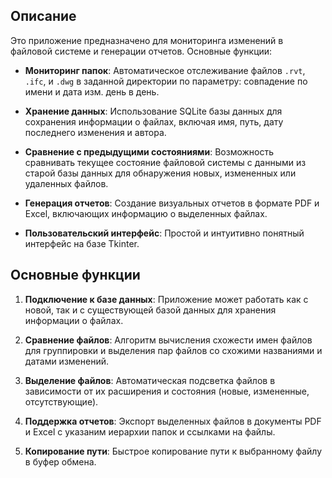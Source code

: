 
## Описание

Это приложение предназначено для мониторинга изменений в файловой системе и генерации отчетов. Основные функции:

- **Мониторинг папок**: Автоматическое отслеживание файлов `.rvt`, `.ifc`, и `.dwg` в заданной директории по параметру: совпадение по имени и дата изм. день в день.
  
- **Хранение данных**: Использование SQLite базы данных для сохранения информации о файлах, включая имя, путь, дату последнего изменения и автора.

- **Сравнение с предыдущими состояниями**: Возможность сравнивать текущее состояние файловой системы с данными из старой базы данных для обнаружения новых, измененных или удаленных файлов.

- **Генерация отчетов**: Создание визуальных отчетов в формате PDF и Excel, включающих информацию о выделенных файлах.

- **Пользовательский интерфейс**: Простой и интуитивно понятный интерфейс на базе Tkinter.

## Основные функции

1. **Подключение к базе данных**: Приложение может работать как с новой, так и с существующей базой данных для хранения информации о файлах.

2. **Сравнение файлов**: Алгоритм вычисления схожести имен файлов для группировки и выделения пар файлов со схожими названиями и датами изменений.

3. **Выделение файлов**: Автоматическая подсветка файлов в зависимости от их расширения и состояния (новые, измененные, отсутствующие).

4. **Поддержка отчетов**: Экспорт выделенных файлов в документы PDF и Excel с указаним иерархии папок и ссылками на файлы.

5. **Копирование пути**: Быстрое копирование пути к выбранному файлу в буфер обмена.
